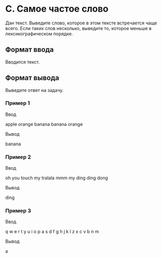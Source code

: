 # C. Самое частое слово

Дан текст. Выведите слово, которое в этом тексте встречается чаще всего. Если таких слов несколько, выведите то, которое меньше в лексикографическом порядке.

## Формат ввода

Вводится текст.

## Формат вывода

Выведите ответ на задачу.

### Пример 1

Ввод

apple orange banana banana orange

Вывод

banana

### Пример 2

Ввод

oh you touch my tralala mmm my ding ding dong

Вывод

ding

### Пример 3

Ввод

q w e r t y u i o p
a s d f g h j k l
z x c v b n m

Вывод

a
